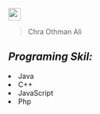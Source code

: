   <img src="https://cdn-icons.flaticon.com/png/512/2926/premium/2926745.png?token=exp=1643901377~hmac=e59ea2eed3ad0e1cdb4955b9d106bf64"  style="width:25px;"/> <br>
 >Chra Othman Ali
 
<h2 style="center"><i><b>Programing Skil: </b></i></h2>
<li> Java </li>
<li> C++ </li>
<li> JavaScript </li>
<li> Php </li>

 
